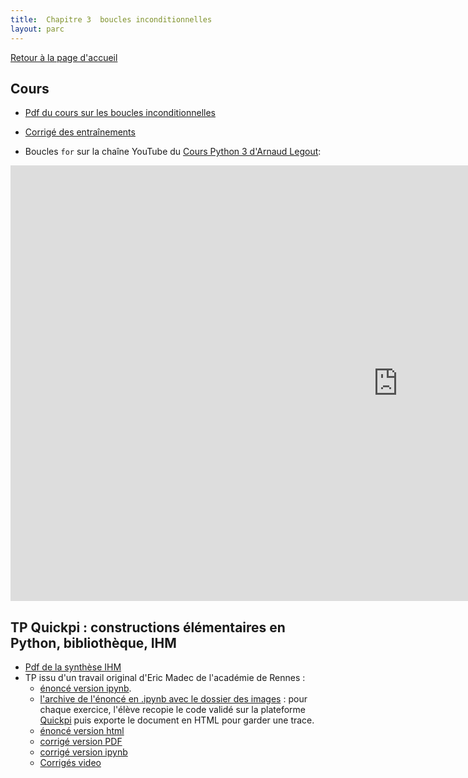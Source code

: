 ```yaml
---
title:  Chapitre 3  boucles inconditionnelles
layout: parc
---
```





[Retour à la page d'accueil](https://parc-nsi.github.io/premiere-nsi/index.html)



## Cours

* [Pdf du cours sur les boucles inconditionnelles](cours/Cours_2_Boucles.pdf)

* [Corrigé des entraînements](Corrige_Ent_C3.pdf)

* Boucles `for` sur la chaîne YouTube du [Cours Python 3 d'Arnaud Legout](https://www.youtube.com/channel/UCIlUBOXnXjxdjmL_atU53kA):

<iframe width="1239" height="697" src="https://www.youtube.com/embed/Y-Ri2gdiOTA?list=PL2CXLryTKuwwlCGfgpApOTmMn7_dbtwWa" frameborder="0" allow="accelerometer; autoplay; clipboard-write; encrypted-media; gyroscope; picture-in-picture" allowfullscreen></iframe>

 
## TP Quickpi : constructions élémentaires en Python, bibliothèque, IHM

* [Pdf de la synthèse IHM](../IHM-peripheriques/NSI-IHM-Cours2020V1.pdf)
* TP issu d'un travail original d'Eric Madec de l'académie de Rennes :
    * [énoncé version ipynb](https://mybinder.org/v2/gh/parc-nsi/premiere-nsi/master?filepath=chapitre3/quickpi/TP-Quick_Pi-Objets_connectes-Parcours_1-Eleve.ipynb).
    * [l'archive de l'énoncé en .ipynb avec le dossier des images](chapitre3/quickpi/TP-Quick-Pi-Eleves.zip) : pour chaque exercice, l'élève recopie le code validé sur la plateforme [Quickpi](https://amazon.quick-pi.org/) puis  exporte le document en HTML pour garder une trace.
    * [énoncé version html](quickpi/TP-Quick_Pi-Objets_connectes-Parcours_1-Eleve.html)
    * [corrigé version PDF](quickpi/TP-Quick_Pi-Objets_connectes-Parcours_1-Correction.pdf)
    * [corrigé version ipynb](https://mybinder.org/v2/gh/parc-nsi/premiere-nsi/master?filepath=chapitre3/quickpi/TP-Quick_Pi-Objets_connectes-Parcours_1-Correction.ipynb)
    * [Corrigés video](https://tube.ac-lyon.fr/videos/watch/playlist/33c4984a-b64e-46cb-b0eb-3118f9728953)


